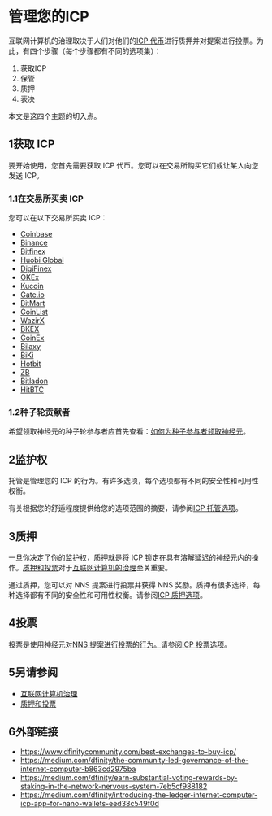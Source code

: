 # 管理您的ICP

互联网计算机的治理取决于人们对他们的[ICP 代币](https://wiki.internetcomputer.org/wiki/ICP_token)进行质押并对提案进行投票。为此，有四个步骤（每个步骤都有不同的选项集）：

1. 获取ICP
2. 保管
3. 质押
4. 表决


本文是这四个主题的切入点。

## 1获取 ICP

要开始使用，您首先需要获取 ICP 代币。您可以在交易所购买它们或让某人向您发送 ICP。

### 1.1在交易所买卖 ICP

您可以在以下交易所买卖 ICP：

- [Coinbase](https://www.coinbase.com/price/internet-computer)
- [Binance](https://www.binance.com/en/trade/ICP_USDT)
- [Bitfinex](https://trading.bitfinex.com/t/ICP:USD?type=exchange)
- [Huobi Global](https://www.huobi.com/en-us/)
- [DigiFinex](https://www.digifinex.com/en-ww/?t=1641583456)
- [OKEx](https://www.okex.com/)
- [Kucoin](https://www.kucoin.com/)
- [Gate.io](https://www.gate.io/)
- [BitMart](https://www.bitmart.com/)
- [CoinList](https://coinlist.co/)
- [WazirX](https://wazirx.com/)
- [BKEX](https://www.bkex.com/)
- [CoinEx](https://www.coinex.com/)
- [Bilaxy](https://bilaxy.com/)
- [BiKi](https://www.biki.com/en_US/)
- [Hotbit](https://www.hotbit.io/)
- [ZB](https://www.zb.com/en/)
- [Bitladon](https://www.bitladon.com/internet-computer)
- [HitBTC](https://hitbtc.com/icp-to-btc)

### 1.2种子轮贡献者

希望领取神经元的种子轮参与者应首先查看：[如何为种子参与者领取神经元](https://wiki.internetcomputer.org/wiki/How-To:_Claim_neurons_for_seed_participants)。

## 2监护权

托管是管理您的 ICP 的行为。有许多选项，每个选项都有不同的安全性和可用性权衡。

有关根据您的舒适程度提供给您的选项范围的摘要，请参阅[ICP 托管选项](https://wiki.internetcomputer.org/wiki/ICP_custody_options)。

## 3质押

一旦你决定了你的监护权，质押就是将 ICP 锁定在具有[溶解延迟的](https://wiki.internetcomputer.org/w/index.php?title=Dissolve_delay&action=edit&redlink=1)[神经元](https://wiki.internetcomputer.org/w/index.php?title=Neuron&action=edit&redlink=1)内的操作。[质押和投票](https://wiki.internetcomputer.org/wiki/Staking_and_voting)对于[互联网计算机的治理](https://wiki.internetcomputer.org/wiki/Governance_of_the_Internet_Computer)至关重要。

通过质押，您可以对 NNS 提案进行投票并获得 NNS 奖励。质押有很多选择，每种选择都有不同的安全性和可用性权衡。请参阅[ICP 质押选项](https://wiki.internetcomputer.org/wiki/ICP_staking_options)。

## 4投票

投票是使用神经元对[NNS 提案进行投票的行为。](https://wiki.internetcomputer.org/w/index.php?title=NNS_proposals&action=edit&redlink=1)请参阅[ICP 投票选项](https://wiki.internetcomputer.org/wiki/ICP_voting_options)。

## 5另请参阅

- [互联网计算机治理](https://wiki.internetcomputer.org/wiki/Governance_of_the_Internet_Computer)
- [质押和投票](https://wiki.internetcomputer.org/wiki/Staking_and_voting)

## 6外部链接

- https://www.dfinitycommunity.com/best-exchanges-to-buy-icp/
- https://medium.com/dfinity/the-community-led-governance-of-the-internet-computer-b863cd2975ba
- https://medium.com/dfinity/earn-substantial-voting-rewards-by-staking-in-the-network-nervous-system-7eb5cf988182
- https://medium.com/dfinity/introducing-the-ledger-internet-computer-icp-app-for-nano-wallets-eed38c549f0d

